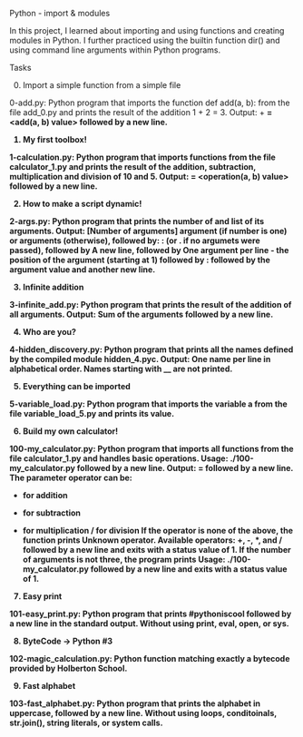 Python - import & modules


In this project, I learned about importing and using functions and creating modules in Python. I further practiced using the builtin function dir() and using command line arguments within Python programs.


Tasks


0. Import a simple function from a simple file

0-add.py: Python program that imports the function def add(a, b): from the file add_0.py and prints the result of the addition 1 + 2 = 3.
Output: <a value> + <b value> = <add(a, b) value> followed by a new line.


1. My first toolbox!

1-calculation.py: Python program that imports functions from the file calculator_1.py and prints the result of the addition, subtraction, multiplication and division of 10 and 5.
Output: <a value> <operator> <b value> = <operation(a, b) value> followed by a new line.


2. How to make a script dynamic!

2-args.py: Python program that prints the number of and list of its arguments.
Output: [Number of arguments] argument (if number is one) or arguments (otherwise), followed by:
: (or . if no argumets were passed), followed by
A new line, followed by
One argument per line - the position of the argument (starting at 1) followed by : followed by the argument value and another new line.


3. Infinite addition

3-infinite_add.py: Python program that prints the result of the addition of all arguments.
Output: Sum of the arguments followed by a new line.


4. Who are you?

4-hidden_discovery.py: Python program that prints all the names defined by the compiled module hidden_4.pyc.
Output: One name per line in alphabetical order.
Names starting with __ are not printed.


5. Everything can be imported

5-variable_load.py: Python program that imports the variable a from the file variable_load_5.py and prints its value.


6. Build my own calculator!

100-my_calculator.py: Python program that imports all functions from the file calculator_1.py and handles basic operations.
Usage: ./100-my_calculator.py <a> <operator> <b> followed by a new line.
Output: <a> <operator> <b> = <result> followed by a new line.
The parameter operator can be:
+ for addition
- for subtraction
* for multiplication
/ for division
If the operator is none of the above, the function prints Unknown operator. Available operators: +, -, *, and / followed by a new line and exits with a status value of 1.
If the number of arguments is not three, the program prints Usage: ./100-my_calculator.py <a> <operator> <b> followed by a new line and exits with a status value of 1.


7. Easy print

101-easy_print.py: Python program that prints #pythoniscool followed by a new line in the standard output.
Without using print, eval, open, or sys.


8. ByteCode -> Python #3

102-magic_calculation.py: Python function matching exactly a bytecode provided by Holberton School.


9. Fast alphabet

103-fast_alphabet.py: Python program that prints the alphabet in uppercase, followed by a new line.
Without using loops, conditoinals, str.join(), string literals, or system calls.
